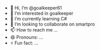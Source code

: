 - 👋 Hi, I’m @goalkeeper61
- 👀 I’m interested in goalkeeper
- 🌱 I’m currently learning C#
- 💞️ I’m looking to collaborate on smartpro  
- 📫 How to reach me ...
- 😄 Pronouns: ...
- ⚡ Fun fact: ...

<!---
goalkeeper61/goalkeeper61 is a ✨ special ✨ repository because its `README.md` (this file) appears on your GitHub profile.
You can click the Preview link to take a look at your changes.
--->
